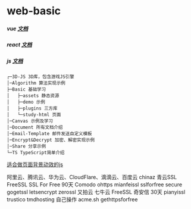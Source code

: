 # web-basic
##### vue [文档](https://github.com/chao921125/web-static/blob/main/Document/VUE.MD)
##### react [文档](https://github.com/chao921125/web-static/blob/main/Document/React.md)
##### js [文档](https://github.com/chao921125/web-static/blob/main/Document/JS.md)
```
┌─3D-JS 3D库，包含游戏JS引擎
│─Algorithm 算法实现示例
├─Basic 基础学习
│   ├─assets 静态资源
│   ├─demo 示例
│   ├─plugins 三方库
│   └─study-html 页面
│─Canvas 示例及学习
│─Document 所有文档介绍
│─Email-Template 邮件发送自定义模板
│─Encrypt&Decrypt 加密、解密实现示例
│─Share 分享示例
└─TS TypeScript简单介绍
```

[适合做页面背景动效的js](http://paperjs.org/)

阿里云、腾讯云、华为云、CloudFlare、滴滴云、百度云
chinaz
青云SSL
FreeSSL
SSL For Free
90天
Comodo
ohttps
mianfeissl
sslforfree
secure
gogetssl
letsencrypt
zerossl
又拍云
七牛云
FreeSSL
奇安信
30天
pianyissl
trustico
tmdhosting
自己操作
acme.sh
gethttpsforfree
